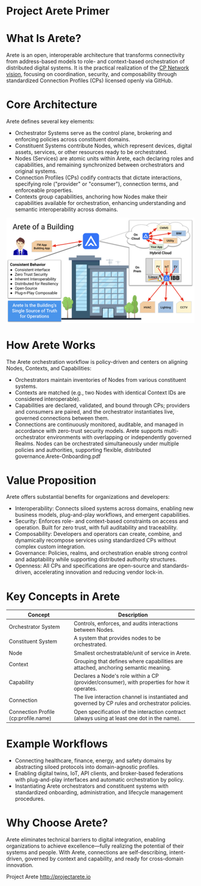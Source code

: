 # Project Arete Primer
# What Is Arete?
Arete is an open, interoperable architecture that transforms connectivity from address-based models to role- and context-based orchestration of distributed digital systems. It is the practical realization of the [CP Network vision](https://drive.google.com/file/d/1MNuPTeS1AfTaix9b8P17mo-20pKeE57w/view?usp=sharing), focusing on coordination, security, and composability through standardized Connection Profiles (CPs) licensed openly via GitHub.
# Core Architecture
Arete defines several key elements:
* Orchestrator Systems serve as the control plane, brokering and enforcing policies across constituent domains.
* Constituent Systems contribute Nodes, which represent devices, digital assets, services, or other resources ready to be orchestrated.
* Nodes (Services) are atomic units within Arete, each declaring roles and capabilities, and remaining synchronized between orchestrators and original systems.
* Connection Profiles (CPs) codify contracts that dictate interactions, specifying role ("provider" or "consumer"), connection terms, and enforceable properties.
* Contexts group capabilities, anchoring how Nodes make their capabilities available for orchestration, enhancing understanding and semantic interoperability across domains.

![Arete Building](Arete-building.png)

# How Arete Works
The Arete orchestration workflow is policy-driven and centers on aligning Nodes, Contexts, and Capabilities:
* Orchestrators maintain inventories of Nodes from various constituent systems.
* Contexts are matched (e.g., two Nodes with identical Context IDs are considered interoperable).
* Capabilities are declared, validated, and bound through CPs; providers and consumers are paired, and the orchestrator instantiates live, governed connections between them.
* Connections are continuously monitored, auditable, and managed in accordance with zero-trust security models.
Arete supports multi-orchestrator environments with overlapping or independently governed Realms. Nodes can be orchestrated simultaneously under multiple policies and authorities, supporting flexible, distributed governance.Arete-Onboarding.pdf
# Value Proposition
Arete offers substantial benefits for organizations and developers:
* Interoperability: Connects siloed systems across domains, enabling new business models, plug-and-play workflows, and emergent capabilities.
* Security: Enforces role- and context-based constraints on access and operation. Built for zero trust, with full auditability and traceability.
* Composability: Developers and operators can create, combine, and dynamically recompose services using standardized CPs without complex custom integration.
* Governance: Policies, realms, and orchestration enable strong control and adaptability while supporting distributed authority structures.
* Openness: All CPs and specifications are open-source and standards-driven, accelerating innovation and reducing vendor lock-in.
# Key Concepts in Arete
| Concept | Description |
|---|---|
| Orchestrator System | Controls, enforces, and audits interactions between Nodes. |
| Constituent System | A system that provides nodes to be orchestrated. |
| Node | Smallest orchestratable/unit of service in Arete. |
| Context | Grouping that defines where capabilities are attached, anchoring semantic meaning. |
| Capability | Declares a Node's role within a CP (provider/consumer), with properties for how it operates. |
| Connection | The live interaction channel is instantiated and governed by CP rules and orchestrator policies. |
| Connection Profile (cp:profile.name) | Open specification of the interaction contract (always using at least one dot in the name). |
# Example Workflows
* Connecting healthcare, finance, energy, and safety domains by abstracting siloed protocols into domain-agnostic profiles.
* Enabling digital twins, IoT, API clients, and broker-based federations with plug-and-play interfaces and automatic orchestration by policy.
* Instantiating Arete orchestrators and constituent systems with standardized onboarding, administration, and lifecycle management procedures.
# Why Choose Arete?
Arete eliminates technical barriers to digital integration, enabling organizations to achieve excellence—fully realizing the potential of their systems and people. With Arete, connections are self-describing, intent-driven, governed by context and capability, and ready for cross-domain innovation.

Project Arete http://projectarete.io
